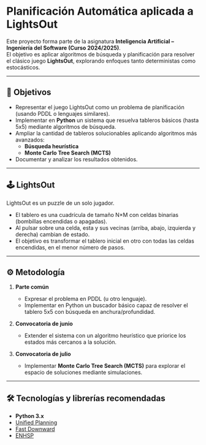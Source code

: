 # Planificación Automática aplicada a LightsOut

Este proyecto forma parte de la asignatura **Inteligencia Artificial – Ingeniería del Software (Curso 2024/2025)**.  
El objetivo es aplicar algoritmos de búsqueda y planificación para resolver el clásico juego **LightsOut**, explorando enfoques tanto deterministas como estocásticos.

---

## 🎯 Objetivos
- Representar el juego LightsOut como un problema de planificación (usando PDDL o lenguajes similares).
- Implementar en **Python** un sistema que resuelva tableros básicos (hasta 5x5) mediante algoritmos de búsqueda.
- Ampliar la cantidad de tableros solucionables aplicando algoritmos más avanzados:
  - **Búsqueda heurística**
  - **Monte Carlo Tree Search (MCTS)**
- Documentar y analizar los resultados obtenidos.

---

## 🕹️ LightsOut
LightsOut es un puzzle de un solo jugador.  
- El tablero es una cuadrícula de tamaño N×M con celdas binarias (bombillas encendidas o apagadas).  
- Al pulsar sobre una celda, esta y sus vecinas (arriba, abajo, izquierda y derecha) cambian de estado.  
- El objetivo es transformar el tablero inicial en otro con todas las celdas encendidas, en el menor número de pasos.

---

## ⚙️ Metodología
1. **Parte común**  
   - Expresar el problema en PDDL (u otro lenguaje).  
   - Implementar en Python un buscador básico capaz de resolver el tablero 5x5 con búsqueda en anchura/profundidad.  

2. **Convocatoria de junio**  
   - Extender el sistema con un algoritmo heurístico que priorice los estados más cercanos a la solución.  

3. **Convocatoria de julio**  
   - Implementar **Monte Carlo Tree Search (MCTS)** para explorar el espacio de soluciones mediante simulaciones.  

---

## 🛠️ Tecnologías y librerías recomendadas
- **Python 3.x**  
- [Unified Planning](https://unified-planning.readthedocs.io/en/latest/index.html)  
- [Fast Downward](https://www.fast-downward.org/latest/)  
- [ENHSP](https://www.ai4europe.eu/research/ai-catalog/enhsp-unified-planning-interface)  
